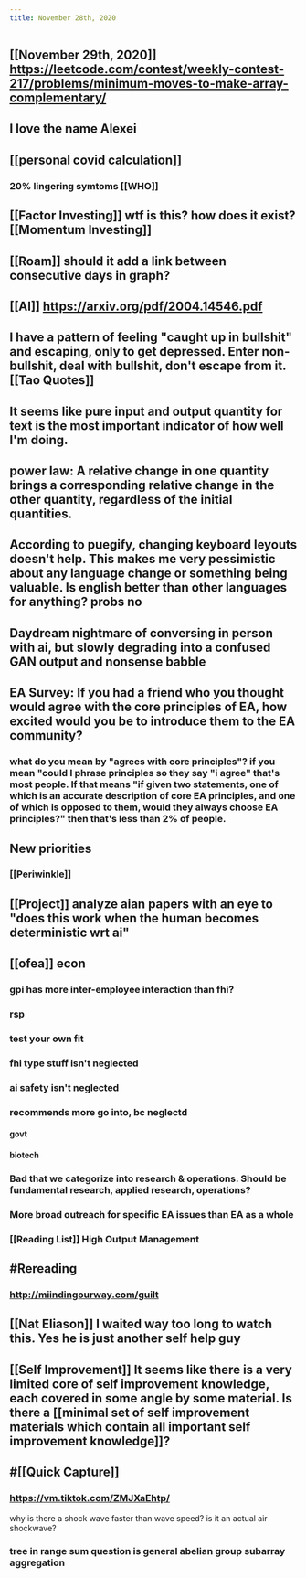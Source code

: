 ```yaml
---
title: November 28th, 2020
---
```


## [[November 29th, 2020]] https://leetcode.com/contest/weekly-contest-217/problems/minimum-moves-to-make-array-complementary/

## 

## I love the name Alexei

## [[personal covid calculation]]
### 20% lingering symtoms [[WHO]]

### 

## [[Factor Investing]] wtf is this? how does it exist? [[Momentum Investing]]

## [[Roam]] should it add a link between consecutive days in graph?

## [[AI]] https://arxiv.org/pdf/2004.14546.pdf

## **I have a pattern of feeling "caught up in bullshit" and escaping, only to get depressed. Enter non-bullshit, deal with bullshit, don't escape from it.** [[Tao Quotes]]

## It seems like pure input and output quantity for text is the most important indicator of how well I'm doing.

## power law: A relative change in one quantity brings a corresponding relative change in the other quantity, regardless of the initial quantities.

## According to puegify, changing keyboard leyouts doesn't help. This makes me very pessimistic about any language change or something being valuable. Is english better than other languages for anything? probs no

## Daydream nightmare of conversing in person with ai, but slowly degrading into a confused GAN output and nonsense babble

## EA Survey: If you had a friend who you thought would agree with the core principles of EA, how excited would you be to introduce them to the EA community?
### what do you mean by "agrees with core principles"? if you mean "could I phrase principles so they say "i agree" that's most people. If that means "if given two statements, one of which is an accurate description of core EA principles, and one of which is opposed to them, would they always choose EA principles?" then that's less than 2% of people.

## New priorities
### [[Periwinkle]]

## [[Project]] analyze aian papers with an eye to "does this work when the human becomes deterministic wrt ai"

## [[ofea]] econ
### gpi has more inter-employee interaction than fhi?

### rsp

### test your own fit

### fhi type stuff isn't neglected

### ai safety isn't neglected

### recommends more go into, bc neglectd
#### govt

#### biotech

### Bad that we categorize into research & operations. Should be fundamental research, applied research, operations?

### **More broad outreach for specific EA issues than EA as a whole**

### [[Reading List]] High Output Management

## #Rereading
### http://miindingourway.com/guilt

## [[Nat Eliason]] I waited way too long to watch this. Yes he is just another self help guy

## [[Self Improvement]] It seems like there is a very limited core of self improvement knowledge, each covered in some angle by some material. Is there a [[minimal set of self improvement materials which contain all important self improvement knowledge]]?

## 

## #[[Quick Capture]]
### https://vm.tiktok.com/ZMJXaEhtp/
why is there a shock wave faster than wave speed? is it an actual air shockwave?

### tree in range sum question is general abelian group subarray aggregation


